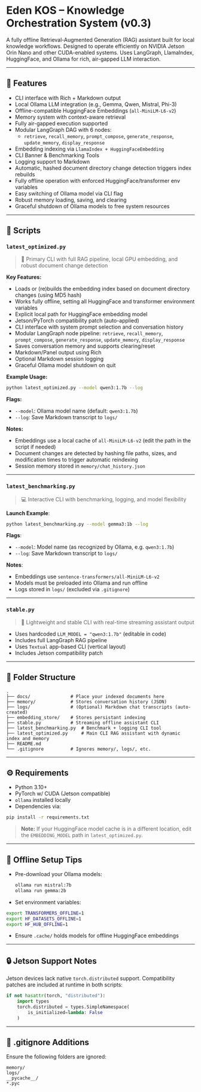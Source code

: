 # Eden KOS – Knowledge Orchestration System (v0.3)

A fully offline Retrieval-Augmented Generation (RAG) assistant built for local knowledge workflows. Designed to operate efficiently on NVIDIA Jetson Orin Nano and other CUDA-enabled systems. Uses LangGraph, LlamaIndex, HuggingFace, and Ollama for rich, air-gapped LLM interaction.

---

## 🧠 Features

- CLI interface with Rich + Markdown output
- Local Ollama LLM integration (e.g., Gemma, Qwen, Mistral, Phi-3)
- Offline-compatible HuggingFace Embeddings (`all-MiniLM-L6-v2`)
- Memory system with context-aware retrieval
- Fully air-gapped execution supported
- Modular LangGraph DAG with 6 nodes:
  - `retrieve`, `recall_memory`, `prompt_compose`, `generate_response`, `update_memory`, `display_response`
- Embedding indexing via `LlamaIndex + HuggingFaceEmbedding`
- CLI Banner & Benchmarking Tools
- Logging support to Markdown
- Automatic, hashed document directory change detection triggers index rebuilds
- Fully offline operation with enforced HuggingFace/transformer env variables
- Easy switching of Ollama model via CLI flag
- Robust memory loading, saving, and clearing
- Graceful shutdown of Ollama models to free system resources

---

## 🧪 Scripts

### `latest_optimized.py`
> 🌱 Primary CLI with full RAG pipeline, local GPU embedding, and robust document change detection

**Key Features:**
- Loads or (re)builds the embedding index based on document directory changes (using MD5 hash)
- Works fully offline, setting all HuggingFace and transformer environment variables
- Explicit local path for HuggingFace embedding model
- Jetson/PyTorch compatibility patch (auto-applied)
- CLI interface with system prompt selection and conversation history
- Modular LangGraph node pipeline: `retrieve`, `recall_memory`, `prompt_compose`, `generate_response`, `update_memory`, `display_response`
- Saves conversation memory and supports clearing/reset
- Markdown/Panel output using Rich
- Optional Markdown session logging
- Graceful Ollama model shutdown on quit

**Example Usage:**
```bash
python latest_optimized.py --model qwen3:1.7b --log
```

**Flags:**
- `--model`: Ollama model name (default: `qwen3:1.7b`)
- `--log`: Save Markdown transcript to `logs/`

**Notes:**
- Embeddings use a local cache of `all-MiniLM-L6-v2` (edit the path in the script if needed)
- Document changes are detected by hashing file paths, sizes, and modification times to trigger automatic reindexing
- Session memory stored in `memory/chat_history.json`

---

### `latest_benchmarking.py`
> 💻 Interactive CLI with benchmarking, logging, and model flexibility

**Launch Example**:
```bash
python latest_benchmarking.py --model gemma3:1b --log
```

**Flags**:
* `--model`: Model name (as recognized by Ollama, e.g. `qwen3:1.7b`)
* `--log`: Save Markdown transcript to `logs/`

**Notes**:
* Embeddings use `sentence-transformers/all-MiniLM-L6-v2`
* Models must be preloaded into Ollama and run offline
* Logs stored in `logs/` (excluded via `.gitignore`)

---

### `stable.py`

> 🧪 Lightweight and stable CLI with real-time streaming assistant output

* Uses hardcoded `LLM_MODEL = "qwen3:1.7b"` (editable in code)
* Includes full LangGraph RAG pipeline
* Uses `Textual` app-based CLI (vertical layout)
* Includes Jetson compatibility patch

---

## 📁 Folder Structure

```text
.
├── docs/               # Place your indexed documents here
├── memory/             # Stores conversation history (JSON)
├── logs/               # (Optional) Markdown chat transcripts (auto-created)
├── embedding_store/    # Stores persistant indexing
├── stable.py           # Streaming offline assistant CLI
├── latest_benchmarking.py  # Benchmark + logging CLI tool
├── latest_optimized.py     # Main CLI RAG assistant with dynamic index and memory
├── README.md
└── .gitignore          # Ignores memory/, logs/, etc.
```

---

## ⚙️ Requirements

* Python 3.10+
* PyTorch w/ CUDA (Jetson compatible)
* `ollama` installed locally
* Dependencies via:

```bash
pip install -r requirements.txt
```

> **Note:** If your HuggingFace model cache is in a different location, edit the `EMBEDDING_MODEL` path in `latest_optimized.py`.

---

## 🚀 Offline Setup Tips

* Pre-download your Ollama models:

  ```bash
  ollama run mistral:7b
  ollama run gemma:2b
  ```

* Set environment variables:

```bash
export TRANSFORMERS_OFFLINE=1
export HF_DATASETS_OFFLINE=1
export HF_HUB_OFFLINE=1
```

* Ensure `.cache/` holds models for offline HuggingFace embeddings

---

## 🔒 Jetson Support Notes

Jetson devices lack native `torch.distributed` support. Compatibility patches are included at runtime in both scripts:

```python
if not hasattr(torch, "distributed"):
    import types
    torch.distributed = types.SimpleNamespace(
        is_initialized=lambda: False
    )
```

---

## 🧼 .gitignore Additions

Ensure the following folders are ignored:

```gitignore
memory/
logs/
__pycache__/
*.pyc
```

